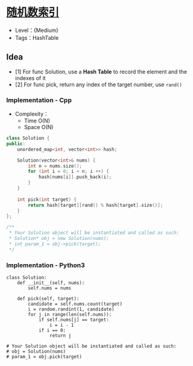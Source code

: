 # [随机数索引](https://leetcode-cn.com/problems/random-pick-index/)

- Level：{Medium}
- Tags：HashTable

## Idea

- [1] For func Solution, use a **Hash Table** to record the element and the indexes of it
- [2] For func pick, return any index of the target number, use `rand()`

### Implementation - Cpp

- Complexity：
  - Time O(N)
  - Space O(N)

``` c++
class Solution {
public:
    unordered_map<int, vector<int>> hash;

    Solution(vector<int>& nums) {
        int n = nums.size();
        for (int i = 0; i < n; i ++) {
            hash[nums[i]].push_back(i);
        }
    }
    
    int pick(int target) {
        return hash[target][rand() % hash[target].size()];
    }
};

/**
 * Your Solution object will be instantiated and called as such:
 * Solution* obj = new Solution(nums);
 * int param_1 = obj->pick(target);
 */

```

### Implementation - Python3
``` Python3
class Solution:
    def __init__(self, nums):
        self.nums = nums
        
    def pick(self, target):
        candidate = self.nums.count(target)
        i = random.randint(1, candidate)
        for j in range(len(self.nums)):
            if self.nums[j] == target:
                i = i - 1
            if i == 0:
                return j

# Your Solution object will be instantiated and called as such:
# obj = Solution(nums)
# param_1 = obj.pick(target)
```
